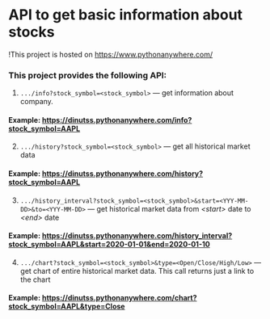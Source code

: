 # API to get basic information about stocks

!This project is hosted on https://www.pythonanywhere.com/

### This project provides the following API:

1) ```.../info?stock_symbol=<stock_symbol>``` — get information about company.
   
#### Example: https://dinutss.pythonanywhere.com/info?stock_symbol=AAPL

2) ```.../history?stock_symbol=<stock_symbol>``` — get all historical market data
   
#### Example: https://dinutss.pythonanywhere.com/history?stock_symbol=AAPL

3) ```.../history_interval?stock_symbol=<stock_symbol>&start=<YYY-MM-DD>&to=<YYY-MM-DD>``` — get historical market data from _\<start\>_
   date to _\<end\>_ date
   
#### Example: https://dinutss.pythonanywhere.com/history_interval?stock_symbol=AAPL&start=2020-01-01&end=2020-01-10
   
4)  ```.../chart?stock_symbol=<stock_symbol>&type=<Open/Close/High/Low>``` — get chart of entire historical market data.
    This call returns just a link to the chart
    
#### Example: https://dinutss.pythonanywhere.com/chart?stock_symbol=AAPL&type=Close

